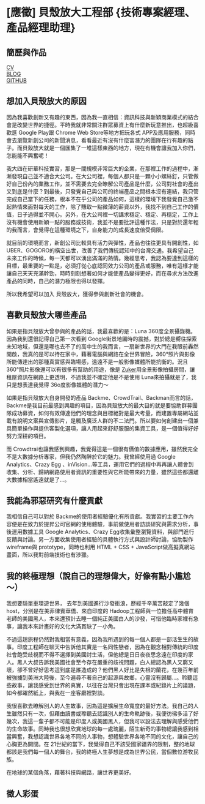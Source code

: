 # [應徵] 貝殼放大工程部 {技術專案經理、產品經理助理}

## 簡歷與作品
[CV](http://bit.ly/CV_ChenYuHsin)  
[BLOG](http://bit.ly/BLOG_ChenYuHsin)  
[GITHUB](http://bit.ly/GitHub_ChenYuHsin)
## 想加入貝殼放大的原因
因為我喜歡創新又有趣的東西，因為我一直相信：資訊科技與新穎商業模式的結合會是改變世界的捷徑。平時我就非常關注群眾募資上有什麼新玩意推出，也超級喜歡逛 Google Play跟 Chrome Web Store等地方把玩各式 APP及應用服務，同時會去瀏覽新創公司的新聞消息，看看最近有沒有什麼富潛力的團隊在行有趣的點子。而貝殼放大就是一個匯集了一堆這樣東西的地方，現在有機會讓我加入你們，怎能能不興奮呢！

我大四在研華科技實習，那是一間規模非常巨大的企業，在那裡工作的過程中，漸漸發現自己並不適合大公司。在大公司裡，每個人都只是一顆小小螺絲釘，只管做好自己份內的業務工作，並不需要去完全瞭解公司產品是什麼，公司對社會的產出又到底是什麼？到最後，只發覺自己與公司的終端產品之間根本沒有連結，我只管完成自己當下的任務，根本不在乎公司的產品如何，這樣的環境下我發覺自己激不起熱情來面對每天的工作，除了賺取一點微薄的薪資以外，我找不到自己工作的價值，日子過得並不開心。另外，在大公司裡一切講求穩定、穩定、再穩定，工作上沒有機會使用新穎一點的服務或技術，我並不是要批評這種作法，只是對於還年輕的我而言，會覺得在這種環境之下，自身能力的成長速度倍受侷限。

就目前的環境而言，新創公司比較具有活力與彈性，產品也往往更具有開創性，如 UBER、GOGORO的橫空出世，改善了我們傳統認知中的台灣交通。我希望自己未來工作的時候，每一天都可以湧出滿滿的熱情。幾經思考，我認為要達到這樣的目標，最重要的一點是，必須打從心底認同效力公司的產品或服務，唯有這樣才能讓自己天天充滿幹勁，時時刻刻想著如何才能使產品變得更好，而在尋求方法改進產品的同時，自己的潛力極限也得以發揮。

所以我希望可以加入 貝殼放大，獲得參與創新社會的機會。

## 喜歡貝殼放大哪些產品
如果是指貝殼放大曾參與的產品的話，我最喜歡的是：Luna 360度全景攝錄機。因為我到還很記得自己第一次看到 Google街景地圖時的震撼，對於總是嚮往探索未知地域，但還是哪也去不了的高中生的我而言，一扇新世界的大門在我眼前轟然開啟，我真的是可以待在家中，藉著電腦與網路在全世界冒險，360°照片與影像所能傳達出的那種真實感與臨場感，遠遠不是一般影像媒體所能抗衡的。況且 360°照片影像還可以有很多有幫助的用途，像是 [Zuker](http://www.zuker.com.tw/zh-TW/houses/fa5e66a1-3a62-4d91-8e71-4fa0fabc7e27/%E7%9B%B8%E9%80%A2)用全景影像拍攝房間，讓租屋資訊在網路上更透明，不過我並不確定他是不是使用 Luna來拍攝就是了，我只是想表達我覺得 36o度影像媒體的潛力～

如果是指貝殼放大自身開發的產品 Backme、CrowdTrail、Backman而言的話，Backme是我目前最感到興趣的項目，因為貝殼放大的最大目的就是要協助群募團隊成功募資，如何有效傳達他們的理念與目標絕對是最大考量，而建置專屬網站並載有說明文案與宣傳影片，是觸及廣泛人群的不二法門。所以要如何創建出一個兼具簡單操作與提供客製化選項，讓人用起來舒舒服服的集資工具，是一個值得好好努力深耕的項目。

而 Crowdtrai也讓我感到興趣，我覺得這是一個很有價值的數據應用，雖然我完全不是大數據分析專家，但我仍然陶醉於它的魅力。我曾經使用過 Google Analytics、Crazy Egg 、inVision...等工具，運用它們的過程中再再讓人體會到收集、分析、歸納網路使用者資訊的重要性與它所能帶來的力量，雖然這些都還離大數據相當遙遠就是了...。 
## 我能為邪惡研究有什麼貢獻
我相信自己可以對於 Backme的使用者經驗優化有所貢獻。我實習的主要工作內容便是在致力於提昇公司官網的使用體驗，事前做使用者訪談研究與需求分析，事後運用數據工具 Google Analytics、Crazy Egg收集彙整瀏覽資料，與部門進行反饋與討論。另一方面收集使用者經驗的具體執行方式與設計師討論，協助製作 wireframe與 prototype，同時也利用 HTML + CSS + JavaScript做高擬真網站畫面，所以我對前端技術也有涉獵。
## 我的終極理想（說自己的理想偉大，好像有點小尷尬～）
我想要騎單車環遊世界，
去年到美國進行沙發衝浪，歷經千辛萬苦敲定了幾個 host，分別是在美菲律賓華僑、來自印度的 Hadoop工程師與一位擔任高中體育老師的美國黑人，本來還預計去睡一個純正美國白人的沙發，可惜他臨時家裡有急事，讓我本來計畫好的文化大滿貫缺了一小角。

不過這趟旅程仍然對我相當有意義，因為我所遇到的每一個人都是一部活生生的故事。印度工程師在聊天中告訴他其實是一名同性戀者，因為在觀念相對傳統的印度社會飽受歧視而不得不選擇到美國討生活，但他總是日日夜夜思念遠在印度的家人。黑人大叔告訴我美國社會至今存在嚴重的歧視問題，白人總認為黑人又窮又壞，卻不曾好好思考這到底是誰造成的？他們黑人好比是失根的蘭花，在幾百年前被強擄到美洲大陸後，至今遍尋不著自己的起源與故鄉，心靈沒有歸屬...。聆聽這些故事，讓我感受到世界的真實，以往在台灣只會出現在課本或紀錄片上的議題，如今都躍然紙上，與我在一座客廳裡對談。

我很喜歡去瞭解別人的人生故事，因為這是擴展生命寬度的最好方法。我自己的人生雖然只有一次，但藉由讀書或聆聽去認識別人的生命軌跡後，我便彷彿多活了好幾次，我這一輩子都不可能是印度人或美國黑人，但我可以設法去理解與感受他們的生命故事。同時我也很想欣賞地球的每一處瑰麗，陌生新奇的事物總讓我感到相當興奮，我想認識世界各地不同的人事物，想體驗世界各地不同的文化，讓自己的心胸更為開闊。在 21世紀的當下，我覺得自己不該受國家疆界的限制，整的地球都該是我們每一個人的舞台，我的終極人生夢想是成為世界公民，當個數位游牧民族。

在地球的某個角落，藉著科技與網路，讓世界更美好。

## 徵人彩蛋

